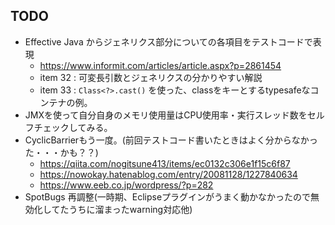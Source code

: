 ## TODO

- Effective Java からジェネリクス部分についての各項目をテストコードで表現
  - https://www.informit.com/articles/article.aspx?p=2861454
  - item 32 : 可変長引数とジェネリクスの分かりやすい解説
  - item 33 : `Class<?>.cast()` を使った、classをキーとするtypesafeなコンテナの例。
- JMXを使って自分自身のメモリ使用量はCPU使用率・実行スレッド数をセルフチェックしてみる。
- CyclicBarrierもう一度。(前回テストコード書いたときはよく分からなかった・・・かも？？)
  - https://qiita.com/nogitsune413/items/ec0132c306e1f15c6f87
  - https://nowokay.hatenablog.com/entry/20081128/1227840634
  - https://www.eeb.co.jp/wordpress/?p=282
- SpotBugs 再調整(一時期、Eclipseプラグインがうまく動かなかったので無効化してたうちに溜まったwarning対応他)
